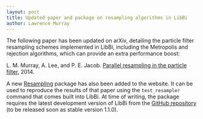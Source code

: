 ```yaml
---
layout: post
title: Updated paper and package on resampling algorithms in LibBi
author: Lawrence Murray
---
```


The following paper has been updated on arXiv, detailing the particle filter
resampling schemes implemented in LibBi, including the Metropolis and
rejection algorithms, which can provide an extra performance boost:

L. M. Murray, A. Lee, and P. E. Jacob. [Parallel resampling in the particle
filter](http://arxiv.org/abs/1301.4019), 2014.

A new [Resampling](/packages/Resampling.html) package has also been added to
the website. It can be used to reproduce the results of that paper using the
`test_resampler` command that comes built into LibBi. At time of writing, the
package requires the latest development version of LibBi from the [GitHub
repository](https://github.com/lawmurray/LibBi) (to be released soon as stable
version 1.1.0).
